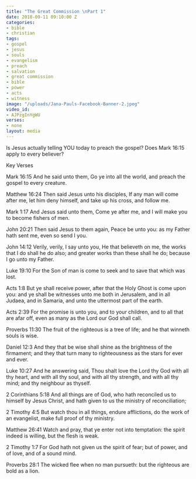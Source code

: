 ```yaml
---
title: "The Great Commission \nPart 1"
date: 2018-09-11 09:10:00 Z
categories:
- bible
- christian
tags:
- gospel
- jesus
- souls
- evangelism
- preach
- salvation
- great commission
- bible
- power
- acts
- witness
image: "/uploads/Jana-Pauls-Facebook-Banner-2.jpeg"
video_id:
- AJPzgInYgWU
verses:
- none
layout: media
---
```


Is Jesus actually telling YOU today to preach the gospel? Does Mark 16:15 apply to every believer?

Key Verses

Mark 16:15 
And he said unto them, Go ye into all the world, and preach the gospel to every creature.

Matthew 16:24
Then said Jesus unto his disciples, If any man will come after me, let him deny himself, and take up his cross, and follow me.

Mark 1:17
And Jesus said unto them, Come ye after me, and I will make you to become fishers of men.

John 20:21
Then said Jesus to them again, Peace be unto you: as my Father hath sent me, even so send I you.

John 14:12
Verily, verily, I say unto you, He that believeth on me, the works that I do shall he do also; and greater works than these shall he do; because I go unto my Father.

Luke 19:10
For the Son of man is come to seek and to save that which was lost.

Acts 1:8
But ye shall receive power, after that the Holy Ghost is come upon you: and ye shall be witnesses unto me both in Jerusalem, and in all Judaea, and in Samaria, and unto the uttermost part of the earth.

Acts 2:39
For the promise is unto you, and to your children, and to all that are afar off, even as many as the Lord our God shall call.

Proverbs 11:30
The fruit of the righteous is a tree of life; and he that winneth souls is wise.

Daniel 12:3
And they that be wise shall shine as the brightness of the firmament; and they that turn many to righteousness as the stars for ever and ever.

Luke 10:27 
And he answering said, Thou shalt love the Lord thy God with all thy heart, and with all thy soul, and with all thy strength, and with all thy mind; and thy neighbour as thyself.

2 Corinthians 5:18
And all things are of God, who hath reconciled us to himself by Jesus Christ, and hath given to us the ministry of reconciliation;

2 Timothy 4:5
But watch thou in all things, endure afflictions, do the work of an evangelist, make full proof of thy ministry.

Matthew 26:41
Watch and pray, that ye enter not into temptation: the spirit indeed is willing, but the flesh is weak.

2 Timothy 1:7
For God hath not given us the spirit of fear; but of power, and of love, and of a sound mind.

Proverbs 28:1
The wicked flee when no man pursueth: but the righteous are bold as a lion.

